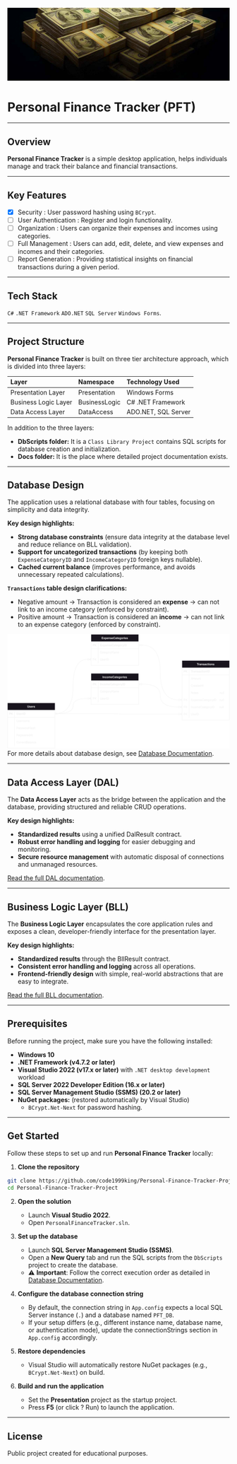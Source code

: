 ![Readme Cover Photo](Docs/General%20Doc%20Images/ReadMeCover.jpg)
# Personal Finance Tracker (PFT)

---

## Overview
**Personal Finance Tracker** is a simple desktop application, 
helps individuals manage and track their balance and financial transactions.

---

## Key Features
- [x] Security : User password hashing using `BCrypt`.
- [ ] User Authentication : Register and login functionality.
- [ ] Organization : Users can organize their expenses and incomes using categories.
- [ ] Full Management : Users can add, edit, delete, and view expenses and incomes and their categories.
- [ ] Report Generation : Providing statistical insights on financial transactions during a given period.

---

## Tech Stack
`C#`	`.NET Framework`	`ADO.NET`	`SQL Server`	`Windows Forms`.

---

## Project Structure
**Personal Finance Tracker** is built on three tier architecture approach, which is divided into three layers:  

| Layer                     |   Namespace      | Technology Used |
| :---------                |  :-------------  | :------------- |
| Presentation Layer        | Presentation     | Windows Forms   |
| Business Logic Layer      | BusinessLogic    | C# .NET Framework |
| Data Access Layer         | DataAccess       | ADO.NET, SQL Server |

In addition to the three layers:
* **DbScripts folder:** It is a `Class Library Project` contains SQL scripts for database creation and initialization.
* **Docs folder:** It is the place where detailed project documentation exists.


---

## Database Design
The application uses a relational database with four tables, focusing on simplicity and data integrity.

**Key design highlights:**
* **Strong database constraints** (ensure data integrity at the database level and reduce reliance on BLL validation).
* **Support for uncategorized transactions** (by keeping both `ExpenseCategoryID` and `IncomeCategoryID` foreign keys nullable).
* **Cached current balance** (improves performance, and avoids unnecessary repeated calculations).

**`Transactions` table design clarifications:**
* Negative amount -> Transaction is considered an **expense** -> can not link to an income category (enforced by constraint).
* Positive amount -> Transaction is considered an **income** -> can not link to an expense category (enforced by constraint).

![Database ERD Diagram](Docs/Database%20Design/ERD.drawio.svg)
For more details about database design, see [Database Documentation](Docs/Database%20Design/Database%20Documentation.md).

---

## Data Access Layer (DAL)
The **Data Access Layer** acts as the bridge between the application and the database, providing structured and reliable CRUD operations.

**Key design highlights:**
* **Standardized results** using a unified DalResult contract.
* **Robust error handling and logging** for easier debugging and monitoring.
* **Secure resource management** with automatic disposal of connections and unmanaged resources.

[Read the full DAL documentation](Docs/DAL%20Design/DAL%20Documentation.md).

---

## Business Logic Layer (BLL)
The **Business Logic Layer** encapsulates the core application rules and exposes a clean, developer-friendly interface for the presentation layer.

**Key design highlights:**
* **Standardized results** through the BllResult contract.
* **Consistent error handling and logging** across all operations.
* **Frontend-friendly design** with simple, real-world abstractions that are easy to integrate.

[Read the full BLL documentation](Docs/BLL%20Design/BLL%20Documentation.md).

---

## Prerequisites
Before running the project, make sure you have the following installed:
- **Windows 10**
- **.NET Framework (v4.7.2 or later)**
- **Visual Studio 2022 (v17.x or later)** with `.NET desktop development` workload
- **SQL Server 2022 Developer Edition (16.x or later)**
- **SQL Server Management Studio (SSMS) (20.2 or later)**
- **NuGet packages:** (restored automatically by Visual Studio)
  - `BCrypt.Net-Next` for password hashing.

---

## Get Started
Follow these steps to set up and run **Personal Finance Tracker** locally:

1. **Clone the repository**
```bash
git clone https://github.com/code1999king/Personal-Finance-Tracker-Project.git
cd Personal-Finance-Tracker-Project
```
2. **Open the solution**
	* Launch **Visual Studio 2022**.
	* Open `PersonalFinanceTracker.sln`.

3. **Set up the database**
	* Launch **SQL Server Management Studio (SSMS)**.
	* Open a **New Query** tab and run the SQL scripts from the `DbScripts` project to create the database.
	* :warning: **Important**: Follow the correct execution order as detailed in [Database Documentation](Docs/Database%20Design/Database%20Documentation.md##scripts-execution-order).
4. **Configure the database connection string**
	* By default, the connection string in `App.config` expects a local SQL Server instance (`.`) and a database named `PFT_DB`.
	* If your setup differs (e.g., different instance name, database name, or authentication mode), update the connectionStrings section in `App.config` accordingly.
5. **Restore dependencies**
	* Visual Studio will automatically restore NuGet packages (e.g., `BCrypt.Net-Next`) on build.
6. **Build and run the application**
	* Set the **Presentation** project as the startup project.
	* Press **F5** (or click ? Run) to launch the application.

---

## License
Public project created for educational purposes.
